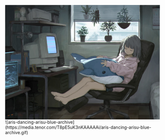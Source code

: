 <img align="top" src="images/animebg1.jpg"/>
![aris-dancing-arisu-blue-archive](https://media.tenor.com/T8pE5uK3nKAAAAAi/aris-dancing-arisu-blue-archive.gif)


